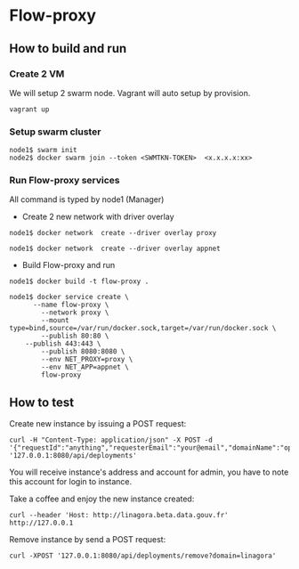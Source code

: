 # Flow-proxy

## How to build and run

### Create 2 VM  

We will setup 2 swarm node. Vagrant will auto setup by provision.

```
vagrant up
```

### Setup swarm cluster
```
node1$ swarm init
node2$ docker swarm join --token <SWMTKN-TOKEN>  <x.x.x.x:xx>
```

### Run Flow-proxy services
All command is typed by node1 (Manager)

- Create 2 new network with driver overlay

```
node1$ docker network  create --driver overlay proxy
```
```
node1$ docker network  create --driver overlay appnet
```

- Build Flow-proxy and run

```
node1$ docker build -t flow-proxy .
```
```
node1$ docker service create \
	  --name flow-proxy \
		--network proxy \
		--mount type=bind,source=/var/run/docker.sock,target=/var/run/docker.sock \
		--publish 80:80 \
    --publish 443:443 \
		--publish 8080:8080 \
		--env NET_PROXY=proxy \
		--env NET_APP=appnet \
		flow-proxy
```

## How to test

Create new instance by issuing a POST request:

```
curl -H "Content-Type: application/json" -X POST -d '{"requestId":"anything","requesterEmail":"your@email","domainName":"openpaas"}' '127.0.0.1:8080/api/deployments'
```
You will receive instance's address and account for admin, you have to note this account for login to instance.

Take a coffee and enjoy the new instance created:

```
curl --header 'Host: http://linagora.beta.data.gouv.fr' http://127.0.0.1
```

Remove instance by send a POST request:

```
curl -XPOST '127.0.0.1:8080/api/deployments/remove?domain=linagora'
```
